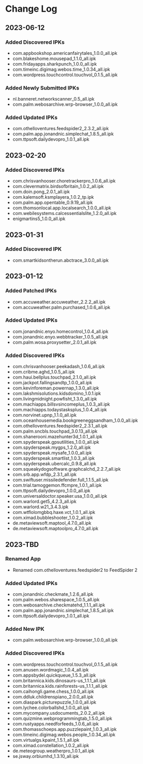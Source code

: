 # Change Log

## 2023-06-12
### Added Discovered IPKs
- com.appbookshop.americanfairytales_1.0.0_all.ipk
- com.blakeshome.mousepad_1.1.0_all.ipk
- com.fridayapps.sharkpunch_1.0.0_all.ipk
- com.timeinc.digimag.webos.time_1.0.34_all.ipk
- com.wordpress.touchcontrol.touchvol_0.1.5_all.ipk

### Added Newly Submitted IPKs
- nl.banneret.networkscanner_0.5_all.ipk
- com.palm.webosarchive.wrp-browser_1.0.0_all.ipk

### Added Updated IPKs
- com.othelloventures.feedspider2_2.3.2_all.ipk
- com.palm.app.jonandnic.simplechat_1.8.5_all.ipk
- com.ttpsoft.dailydevopro_1.0.1_all.ipk

## 2023-02-20
### Added Discovered IPKs
- com.chrisvanhooser.choretrackerpro_1.0.6_all.ipk
- com.clevermatrix.birdsofbritain_1.0.2_all.ipk
- com.doin.pong_2.0.1_all.ipk
- com.kalemsoft.ksmplayera_1.0.2_tp.ipk
- com.palm.app.opentable_0.9.19_all.ipk
- com.thomsonlocal.app.localsearch_1.0.0_all.ipk
- com.webilesystems.calcessentialslite_1.2.0_all.ipk
- enigmartins5_1.0.0_all.ipk

## 2023-01-31
### Added Discovered IPK
- com.smartkidsontherun.abctrace_3.0.0_all.ipk

## 2023-01-12
### Added Patched IPKs
- com.accuweather.accuweather_2.2.2_all.ipk
- com.accuweather.palm.purchased_1.0.6_all.ipk

### Added Updated IPKs
- com.jonandnic.enyo.homecontrol_1.0.4_all.ipk
- com.jonandnic.enyo.webbtracker_1.0.5_all.ipk
- com.palm.wosa.proxysetter_2.0.1_all.ipk

### Added Discovered IPKs
- com.chrisvanhooser.peekadash_1.0.6_all.ipk
- com.cribme.aghd_1.0.5_all.ipk
- com.haui.bellplus.touchpad_2.1.0_all.ipk
- com.jackpot.fallingsandtp_1.0.0_all.ipk
- com.kevinforeman.powernap_1.3.0_all.ipk
- com.lakshmisolutions.kidsdomino_1.0.1.ipk
- com.livingmidnight.powfisht_1.3.0_all.ipk
- com.machiapps.billsvsincomeplus_1.0.3_all.ipk
- com.machiapps.todaystasksplus_1.0.4_all.ipk
- com.norvinet.upnp_1.1.0_all.ipk
- com.oceanhousemedia.bookgreeneggsandham_1.0.0_all.ipk
- com.othelloventures.feedspider2_2.3.1_all.ipk
- com.palm.sncbls.touchpad_3.0.13_all.ipk
- com.shanerooni.mazehunter3d_1.0.1_all.ipk
- com.spyderspeak.gpsutilities_1.0.0_all.ipk
- com.spyderspeak.mygps_1.2.0_all.ipk
- com.spyderspeak.mysafe_1.0.0_all.ipk
- com.spyderspeak.smartlist_1.0.3_all.ipk
- com.spyderspeak.ubercalc_0.9.8_all.ipk
- com.squeakydogsoftware.graphcalchd_2.2.7_all.ipk
- com.srb.app.wfdp_2.3.1_all.ipk
- com.swiftuser.missiledefender.full_1.1.5_all.ipk
- com.trial.tamoggemon.ffcmpre_1.0.1_all.ipk
- com.ttpsoft.dailydevopro_1.0.0_all.ipk
- com.universaldoctor.speaker.usa_1.0.0_all.ipk
- com.warlord.get5_4.2.3_all.ipk
- com.warlord.w21_3.4.3.ipk
- com.wtflolomgbbq.haxe.vct_1.0.1_all.ipk
- com.ximad.bubbleshooter_1.0.2_all.ipk
- de.metaviewsoft.maptool_4.7.0_all.ipk
- de.metaviewsoft.maptoolpro_4.7.0_all.ipk

## 2023-TBD
### Renamed App
- Renamed com.othelloventures.feedspider2 to FeedSpider 2

### Added Updated IPKs
- com.jonandnic.checkmate_1.2.6_all.ipk
- com.palm.webos.sharespace_1.0.5_all.ipk
- com.webosarchive.checkmatehd_1.1.1_all.ipk
- com.palm.app.jonandnic.simplechat_1.8.5_all.ipk
- com.ttpsoft.dailydevopro_1.0.1_all.ipk

### Added New IPK
- com.palm.webosarchive.wrp-browser_1.0.0_all.ipk

### Added Discovered IPKs
- com.wordpress.touchcontrol.touchvol_0.1.5_all.ipk
- com.anusen.wordmagic_1.0.4_all.ipk
- com.appsbydel.quickqueue_1.5.3_all.ipk
- com.britannica.kids.dinosaurs-us_1.1.1_all.ipk
- com.britannica.kids.rainforests-us_1.1.1_all.ipk
- com.caihongli.game.chess_1.0.0_all.ipk
- com.ddluk.childrenspiano_2.0.0_all.ipk
- com.diaspark.picturepuzzle_1.0.0_all.ipk
- com.lychee.colorballshd_1.0.0_all.ipk
- com.mycompany.usdocuments_2.0.2_all.ipk
- com.quizmine.webprogrammingtab_1.5.0_all.ipk
- com.rustyapps.needforfeeds_1.0.6_all.ipk
- com.thomasschoeps.app.puzzlepaint_1.0.3_all.ipk
- com.timeinc.digimag.webos.people_1.0.34_all.ipk
- com.virtualgs.kpaint_1.5.1_all.ipk
- com.ximad.constellation_1.0.2_all.ipk
- de.meteogroup.weatherpro_1.0.1_all.ipk
- se.jsway.orbiumhd_1.3.10_all.ipk